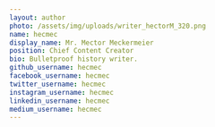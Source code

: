 ```yaml
---
layout: author
photo: /assets/img/uploads/writer_hectorM_320.png
name: hecmec
display_name: Mr. Mector Meckermeier
position: Chief Content Creator
bio: Bulletproof history writer.
github_username: hecmec
facebook_username: hecmec
twitter_username: hecmec
instagram_username: hecmec
linkedin_username: hecmec
medium_username: hecmec
---
```

